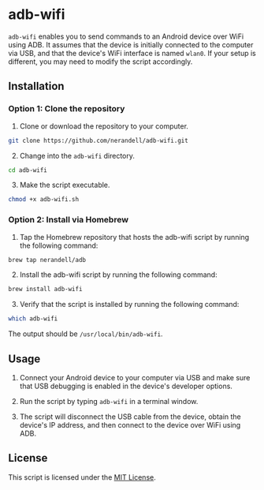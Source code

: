 # adb-wifi

`adb-wifi` enables you to send commands to an Android device over WiFi using ADB. It assumes that the
device is initially connected to the computer via USB, and that the device's WiFi interface is named `wlan0`. If your
setup is different, you may need to modify the script accordingly.

## Installation

### Option 1: Clone the repository

1. Clone or download the repository to your computer.

```bash
git clone https://github.com/nerandell/adb-wifi.git
```

2. Change into the `adb-wifi` directory.

```bash
cd adb-wifi
```

3. Make the script executable.

```bash
chmod +x adb-wifi.sh
```

### Option 2: Install via Homebrew

1. Tap the Homebrew repository that hosts the adb-wifi script by running the following command:

```bash
brew tap nerandell/adb
```

2. Install the adb-wifi script by running the following command:

```bash
brew install adb-wifi
```

3. Verify that the script is installed by running the following command:

```bash
which adb-wifi
```

The output should be `/usr/local/bin/adb-wifi`.

## Usage

1. Connect your Android device to your computer via USB and make sure that USB debugging is enabled in the device's
   developer options.

2. Run the script by typing `adb-wifi` in a terminal window.

3. The script will disconnect the USB cable from the device, obtain the device's IP address, and then connect to the
   device over WiFi using ADB.

## License

This script is licensed under the [MIT License](LICENSE).

